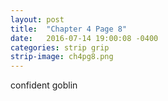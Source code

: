 ```yaml
---
layout: post
title:  "Chapter 4 Page 8"
date:   2016-07-14 19:00:08 -0400
categories: strip grip
strip-image: ch4pg8.png
---
```

confident goblin   
